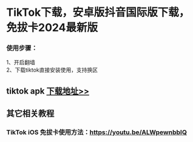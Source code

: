 # TikTok下载，安卓版抖音国际版下载，免拔卡2024最新版

### 使用步骤：<br>
1、开启翻墙<br>
2、下载tiktok直接安装使用，支持换区<br>

## tiktok apk <a href="https://github.com/uyez/TikTok/releases/tag/tiktok-apk" target="_blank">下载地址>></a>

## 其它相关教程

### TikTok iOS 免拔卡使用方法：https://youtu.be/ALWpewnbbIQ

